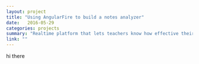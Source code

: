 ```yaml
---
layout: project
title: "Using AngularFire to build a notes analyzer"
date:   2016-05-29
categories: projects
summary: "Realtime platform that lets teachers know how effective their lectures are based on student notes."
link: ""
---
```

hi there